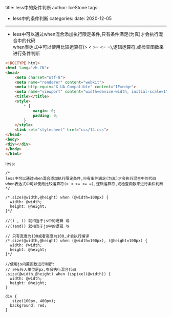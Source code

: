 title: less中的条件判断
author: IceStone 
tags: 
  - less中的条件判断
categories: 
date: 2020-12-05
---
* less中可以通过when混合添加执行限定条件,只有条件满足(为真)才会执行混合中的代码<br>
when表达式中可以使用比较运算符(> < >= <= =),逻辑运算符,或检查函数来进行条件判断
```html
<!DOCTYPE html>
<html lang="zh-CN">
<head>
    <meta charset="utf-8">
    <meta name="renderer" content="webkit">
    <meta http-equiv="X-UA-Compatible" content="IE=edge">
    <meta name="viewport" content="width=device-width, initial-scale=1">
    <title></title>
    <style>
        * {
            margin: 0;
            padding: 0;
        }
    </style>
    <link rel="stylesheet" href="css/14.css">
</head>
<body>
<div></div>
</body>
</html>
```
less:
```less
/*
less中可以通过when混合添加执行限定条件,只有条件满足(为真)才会执行混合中的代码
when表达式中可以使用比较运算符(> < >= <= =),逻辑运算符,或检查函数来进行条件判断
*/

/*.size(@width,@height) when (@width=100px) {
  width: @width;
  height: @height;
}*/

//() , () 就相当于js中的逻辑 或
//()and() 就相当于js中的逻辑 与

// 只有宽度为100或者高度为100,才会执行编译
/*.size(@width,@height) when (@width=100px), (@height=100px) {
  width: @width;
  height: @height;
}*/

//使用js内置函数进行判断:
// 只有传入单位是px,参会执行混合代码
.size(@width,@height) when (ispixel(@width)) {
  width: @width;
  height: @height;
}

div {
  .size(100px, 400px);
  background: red;
}
```



